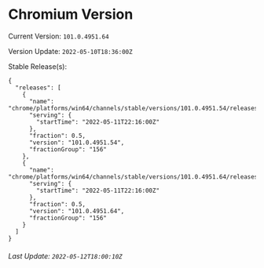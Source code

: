# Chromium Version

Current Version: `101.0.4951.64`

Version Update: `2022-05-10T18:36:00Z`

Stable Release(s):
```
{
  "releases": [
    {
      "name": "chrome/platforms/win64/channels/stable/versions/101.0.4951.54/releases/1652307360",
      "serving": {
        "startTime": "2022-05-11T22:16:00Z"
      },
      "fraction": 0.5,
      "version": "101.0.4951.54",
      "fractionGroup": "156"
    },
    {
      "name": "chrome/platforms/win64/channels/stable/versions/101.0.4951.64/releases/1652307360",
      "serving": {
        "startTime": "2022-05-11T22:16:00Z"
      },
      "fraction": 0.5,
      "version": "101.0.4951.64",
      "fractionGroup": "156"
    }
  ]
}
```

###### Last Update: `2022-05-12T18:00:10Z`
